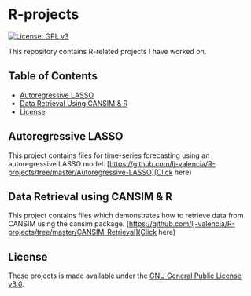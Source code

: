 # R-projects
[![License: GPL v3](https://img.shields.io/badge/License-GPLv3-blue.svg)](https://www.gnu.org/licenses/gpl-3.0)

This repository contains R-related projects I have worked on. 

## Table of Contents
- [Autoregressive LASSO](#Autoregressive-LASSO)
- [Data Retrieval Using CANSIM & R](#Data-Retrive)
- [License](#License)

## Autoregressive LASSO <a name="Autoregressive-LASSO"></a>
This project contains files for time-series forecasting using an autoregressive LASSO model. [https://github.com/lj-valencia/R-projects/tree/master/Autoregressive-LASSO](Click here)

## Data Retrieval using CANSIM & R <a name="Data-Retrive"></a>
This project contains files which demonstrates how to retrieve data from CANSIM using the cansim package. [https://github.com/lj-valencia/R-projects/tree/master/CANSIM-Retrieval](Click here)

## License <a name="License"></a>
These projects is made available under the [GNU General Public License v3.0](https://www.gnu.org/licenses/gpl-3.0.en.html).
